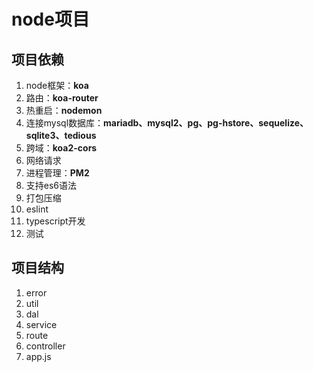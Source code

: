 # node项目

## 项目依赖
1. node框架：**koa**
2. 路由：**koa-router**
3. 热重启：**nodemon**
4. 连接mysql数据库：**mariadb、mysql2、pg、pg-hstore、sequelize、sqlite3、tedious**
5. 跨域：**koa2-cors**
6. 网络请求
7. 进程管理：**PM2**
8. 支持es6语法
9. 打包压缩
10. eslint
11. typescript开发
12. 测试

## 项目结构
1. error
2. util
3. dal
4. service
5. route
6. controller
7. app.js